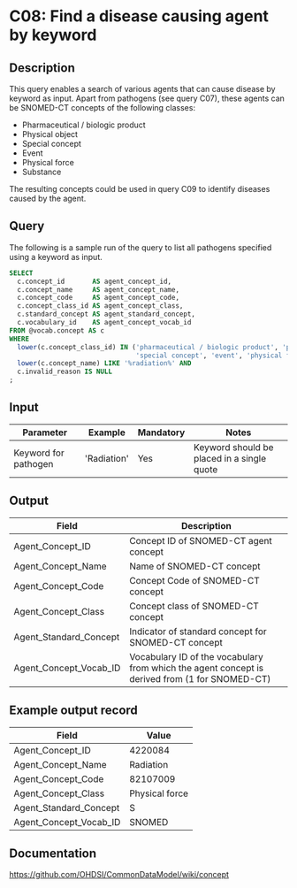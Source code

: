 <!---
Group:condition
Name:C08 Find a disease causing agent by keyword
Author:Patrick Ryan
CDM Version: 5.3
-->

# C08: Find a disease causing agent by keyword

## Description
This query enables a search of various agents that can cause disease by keyword as input. Apart from pathogens (see query  C07), these agents can be SNOMED-CT concepts of the following classes:
- Pharmaceutical / biologic product
- Physical object
- Special concept
- Event
- Physical force
- Substance

The resulting concepts could be used in query  C09 to identify diseases caused by the agent.

## Query
The following is a sample run of the query to list all pathogens specified using a keyword as input.

```sql
SELECT
  c.concept_id       AS agent_concept_id,
  c.concept_name     AS agent_concept_name,
  c.concept_code     AS agent_concept_code,
  c.concept_class_id AS agent_concept_class,
  c.standard_concept AS agent_standard_concept,
  c.vocabulary_id    AS agent_concept_vocab_id
FROM @vocab.concept AS c
WHERE
  lower(c.concept_class_id) IN ('pharmaceutical / biologic product', 'physical object',
                                'special concept', 'event', 'physical force', 'substance') AND
  lower(c.concept_name) LIKE '%radiation%' AND
  c.invalid_reason IS NULL
;
```

## Input

|  Parameter |  Example |  Mandatory |  Notes |
| --- | --- | --- | --- |
|  Keyword for pathogen |  'Radiation' |  Yes | Keyword should be placed in a single quote |

## Output

|  Field |  Description |
| --- | --- |
|  Agent_Concept_ID |  Concept ID of SNOMED-CT agent concept |
|  Agent_Concept_Name |  Name of SNOMED-CT concept |
|  Agent_Concept_Code |  Concept Code of SNOMED-CT concept |
|  Agent_Concept_Class |  Concept class of SNOMED-CT concept |
|  Agent_Standard_Concept |  Indicator of standard concept for SNOMED-CT concept |
|  Agent_Concept_Vocab_ID |  Vocabulary ID of the vocabulary from which the agent concept is derived from (1 for SNOMED-CT) |

## Example output record

|  Field |  Value |
| --- | --- |
|  Agent_Concept_ID |  4220084 |
|  Agent_Concept_Name |  Radiation |
|  Agent_Concept_Code |  82107009 |
|  Agent_Concept_Class |  Physical force |
|  Agent_Standard_Concept |  S |
|  Agent_Concept_Vocab_ID |  SNOMED |

## Documentation
https://github.com/OHDSI/CommonDataModel/wiki/concept
